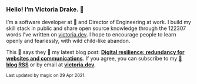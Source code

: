 ### Hello! I’m Victoria Drake. 👋

I’m a software developer at 💜 and Director of Engineering at work. I build my skill stack in public and share open source knowledge through the 122307 words I’ve written on [victoria.dev](https://victoria.dev). I hope to encourage people to learn openly and fearlessly, with wild child-like abandon.

This 🦄 says they 👏 my latest blog post: **[Digital resilience: redundancy for websites and communications](https://victoria.dev/blog/digital-resilience-redundancy-for-websites-and-communications/)**. If you agree, you can subscribe to my [📡 **blog RSS**](https://victoria.dev/index.xml) or by email at [**victoria.dev**](https://victoria.dev).

<sub>Last updated by magic on 29 Apr 2021.</sub>
